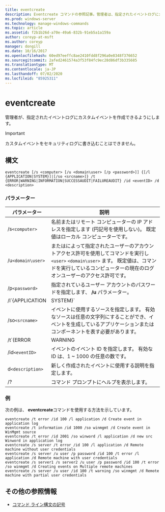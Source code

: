 ```yaml
---
title: eventcreate
description: Eventcreate コマンドの参照記事。管理者は、指定されたイベントログにカスタムイベントを作成できます。
ms.prod: windows-server
ms.technology: manage-windows-commands
ms.topic: article
ms.assetid: f2b1b26d-a70e-49a6-832b-91eb5a1a159a
author: coreyp-at-msft
ms.author: coreyp
manager: dongill
ms.date: 10/16/2017
ms.openlocfilehash: 60ed97eeffc8ae2410fdd8f296a0e8348f376652
ms.sourcegitcommit: 2afed2461574a3f53f84fc9ec28d86df3b335685
ms.translationtype: MT
ms.contentlocale: ja-JP
ms.lasthandoff: 07/02/2020
ms.locfileid: "85925311"
---
```

# <a name="eventcreate"></a>eventcreate

管理者が、指定されたイベントログにカスタムイベントを作成できるようにします。

> [!IMPORTANT]
> カスタムイベントをセキュリティログに書き込むことはできません。

## <a name="syntax"></a>構文

```
eventcreate [/s <computer> [/u <domain\user> [/p <password>]] {[/l {APPLICATION|SYSTEM}]|[/so <srcname>]} /t {ERROR|WARNING|INFORMATION|SUCCESSAUDIT|FAILUREAUDIT} /id <eventID> /d <description>
```

### <a name="parameters"></a>パラメーター

| パラメーター | 説明 |
| --------- |------------ |
| /s`<computer>` | 名前またはリモート コンピューターの IP アドレスを指定します (円記号を使用しない)。 既定値はローカル コンピューターです。 |
| /u`<domain\user>` | またはによって指定されたユーザーのアカウントアクセス許可を使用してコマンドを実行し `<user>` `<domain\user>` ます。 既定値は、コマンドを実行しているコンピューターの現在のログオンユーザーのアクセス許可です。 |
| /p`<password>` | 指定されているユーザー アカウントのパスワードを指定します、 **/u** パラメーター。 |
| /l`{APPLICATION | SYSTEM}` | イベントが作成されるイベントログの名前を指定します。 有効なログ名は、**アプリケーション**または**システム**です。 |
| /so`<srcname>` | イベントに使用するソースを指定します。 有効なソースは任意の文字列にすることができ、イベントを生成しているアプリケーションまたはコンポーネントを表す必要があります。 |
| /t`{ERROR | WARNING | INFORMATION | SUCCESSAUDIT | FAILUREAUDIT}` | 作成するイベントの種類を指定します。 有効な種類は、 **ERROR**、 **WARNING**、 **INFORMATION**、 **SUCCESSAUDIT**、および**failureaudit**です。 |
| /id`<eventID>` | イベントのイベント ID を指定します。 有効な ID は、1 ~ 1000 の任意の数です。 |
| d`<description>` | 新しく作成されたイベントに使用する説明を指定します。 |
| /? | コマンド プロンプトにヘルプを表示します。 |

### <a name="examples"></a>例

次の例は、 **eventcreate**コマンドを使用する方法を示しています。

```
eventcreate /t error /id 100 /l application /d Create event in application log
eventcreate /t information /id 1000 /so winmgmt /d Create event in WinMgmt source
eventcreate /t error /id 2001 /so winword /l application /d new src Winword in application log
eventcreate /s server /t error /id 100 /l application /d Remote machine without user credentials
eventcreate /s server /u user /p password /id 100 /t error /l application /d Remote machine with user credentials
eventcreate /s server1 /s server2 /u user /p password /id 100 /t error /so winmgmt /d Creating events on Multiple remote machines
eventcreate /s server /u user /id 100 /t warning /so winmgmt /d Remote machine with partial user credentials
```

## <a name="additional-references"></a>その他の参照情報

- [コマンド ライン構文の記号](command-line-syntax-key.md)
